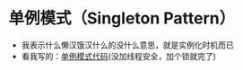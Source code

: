 # 单例模式（Singleton Pattern）
- 我表示什么懒汉饿汉什么的没什么意思，就是实例化时机而已
- 看我写的：[单例模式代码](../cpp/content/singleton.md)(没加线程安全，加个锁就完了)